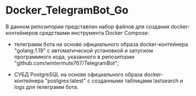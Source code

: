 # Docker_TelegramBot_Go

В данном репозитории представлен набор файлов для создания docker-контейнеров средствами инструмента Docker Compose:

- телеграмм бота на основе официального образа docker-контейнера "golang:1.19" с автоматической установкой и запуском программного кода, указанного в репозитории "github.com/wintermute767/TelegramBot";

- СУБД PostgreSQL на основе официального образа docker-контейнера "postgres:latest" с созданными таблицами lastsearch и logs для телеграмм бота.
